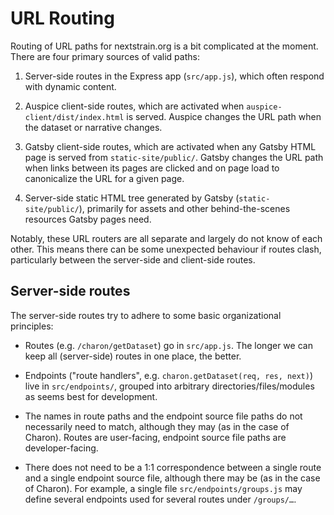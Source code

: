 # URL Routing

Routing of URL paths for nextstrain.org is a bit complicated at the moment.
There are four primary sources of valid paths:

  1. Server-side routes in the Express app (`src/app.js`), which often respond
     with dynamic content.

  2. Auspice client-side routes, which are activated when
     `auspice-client/dist/index.html` is served.  Auspice changes the URL path
     when the dataset or narrative changes.

  3. Gatsby client-side routes, which are activated when any Gatsby HTML page
     is served from `static-site/public/`.  Gatsby changes the URL path when
     links between its pages are clicked and on page load to canonicalize the
     URL for a given page.

  4. Server-side static HTML tree generated by Gatsby (`static-site/public/`),
     primarily for assets and other behind-the-scenes resources Gatsby pages
     need.

Notably, these URL routers are all separate and largely do not know of each
other.  This means there can be some unexpected behaviour if routes clash,
particularly between the server-side and client-side routes.

## Server-side routes

The server-side routes try to adhere to some basic organizational principles:

  * Routes (e.g. `/charon/getDataset`) go in `src/app.js`.  The longer we can
    keep all (server-side) routes in one place, the better.

  * Endpoints ("route handlers", e.g. `charon.getDataset(req, res, next)`) live
    in `src/endpoints/`, grouped into arbitrary directories/files/modules as
    seems best for development.

  * The names in route paths and the endpoint source file paths do not
    necessarily need to match, although they may (as in the case of Charon).
    Routes are user-facing, endpoint source file paths are developer-facing.

  * There does not need to be a 1:1 correspondence between a single route and a
    single endpoint source file, although there may be (as in the case of
    Charon). For example, a single file `src/endpoints/groups.js` may define
    several endpoints used for several routes under `/groups/…`.
